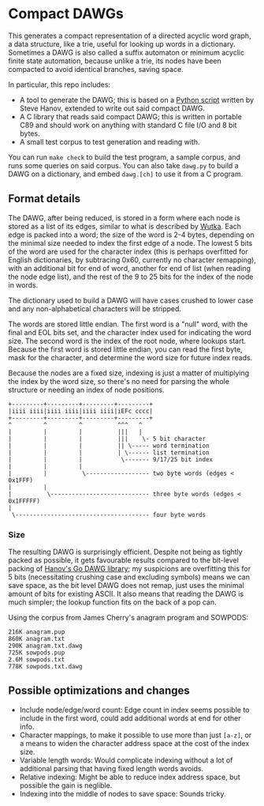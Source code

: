 # Compact DAWGs

This generates a compact representation of a directed acyclic word graph, a
data structure, like a trie, useful for looking up words in a dictionary.
Sometimes a DAWG is also called a suffix automaton or minimum acyclic finite
state automation, because unlike a trie, its nodes have been compacted to
avoid identical branches, saving space.

In particular, this repo includes:

* A tool to generate the DAWG; this is based on a [Python script][hanov1]
  written by Steve Hanov, extended to write out said compact DAWG.
* A C library that reads said compact DAWG; this is written in portable C89
  and should work on anything with standard C file I/O and 8 bit bytes.
* A small test corpus to test generation and reading with.

You can run `make check` to build the test program, a sample corpus, and runs
some queries on said corpus. You can also take `dawg.py` to build a DAWG on a
dictionary, and embed `dawg.[ch]` to use it from a C program.

## Format details

The DAWG, after being reduced, is stored in a form where each node is stored
as a list of its edges, similar to what is described by [Wutka][wutka]. Each
edge is packed into a word; the size of the word is 2-4 bytes, depending on
the minimal size needed to index the first edge of a node. The lowest 5 bits
of the word are used for the character index (this is perhaps overfitted for
English dictionaries, by subtracing 0x60, currently no character remapping),
with an additional bit for end of word, another for end of list (when reading
the node edge list), and the rest of the 9 to 25 bits for the index of the
node in words.

The dictionary used to build a DAWG will have cases crushed to lower case and
any non-alphabetical characters will be stripped.

The words are stored little endian. The first word is a "null" word, with the
final and EOL bits set, and the character index used for indicating the word
size. The second word is the index of the root node, where lookups start.
Because the first word is stored little endian, you can read the first byte,
mask for the character, and determine the word size for future index reads.

Because the nodes are a fixed size, indexing is just a matter of multiplying
the index by the word size, so there's no need for parsing the whole structure
or needing an index of node positions.

```
+---------+---------+---------+---------+
|iiii iiii|iiii iiii|iiii iiii|iEFc cccc|
+---------+---------+---------+---------+
^         ^         ^          ^^^   ^
|         |         |          |||   |
|         |         |          |||    \- 5 bit character
|         |         |          || \----- word termination
|         |         |          | \------ list termination
|         |         |           \------- 9/17/25 bit index
|         |         |
|         |          \------------------ two byte words (edges < 0x1FFF)
|         |
|          \---------------------------- three byte words (edges < 0x1FFFFF)
|
 \-------------------------------------- four byte words
```

### Size

The resulting DAWG is surprisingly efficient. Despite not being as tightly
packed as possible, it gets favourable results compared to the bit-level
packing of [Hanov's Go DAWG library][hanov2]; my suspicions are overfitting
this for 5 bits (necessitating crushing case and excluding symbols) means we
can save space, as the bit level DAWG does not remap, just uses the minimal
amount of bits for existing ASCII. It also means that reading the DAWG is much
simpler; the lookup function fits on the back of a pop can.

Using the corpus from James Cherry's anagram program and SOWPODS:

```
216K anagram.pup
860K anagram.txt
290K anagram.txt.dawg
725K sowpods.pup
2.6M sowpods.txt
778K sowpods.txt.dawg
```

## Possible optimizations and changes

* Include node/edge/word count: Edge count in index seems possible to include
  in the first word, could add additional words at end for other info.
* Character mappings, to make it possible to use more than just `[a-z]`, or a
  means to widen the character address space at the cost of the index size.
* Variable length words: Would complicate indexing without a lot of additional
  parsing that having fixed length words avoids.
* Relative indexing: Might be able to reduce index address space, but possible
  the gain is neglible.
* Indexing into the middle of nodes to save space: Sounds tricky.

[hanov1]: https://stevehanov.ca/blog/index.php?id=115
[hanov2]: https://github.com/smhanov/dawg
[wutka]: http://www.wutka.com/dawg.html

